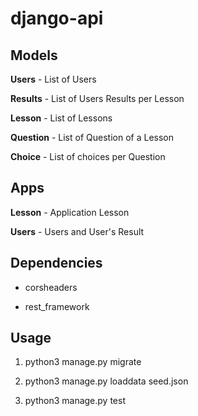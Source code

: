# django-api

## Models 

  **Users** - List of Users

  **Results** - List of Users Results per Lesson

  **Lesson** - List of Lessons

  **Question** - List of Question of a Lesson

  **Choice** - List of choices per Question

## Apps

  **Lesson** - Application Lesson

  **Users** - Users and User's Result

## Dependencies

  - corsheaders

  - rest_framework

## Usage

  1. python3 manage.py migrate

  2. python3 manage.py loaddata seed.json

  3. python3 manage.py test